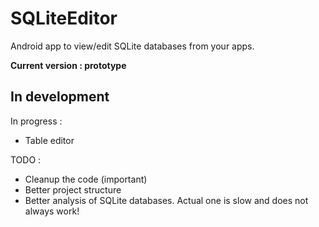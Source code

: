 # SQLiteEditor
Android app to view/edit SQLite databases from your apps.

**Current version : prototype**

## In development
In progress :
* Table editor

TODO :
* Cleanup the code (important)
* Better project structure
* Better analysis of SQLite databases. Actual one is slow and does not always work!
